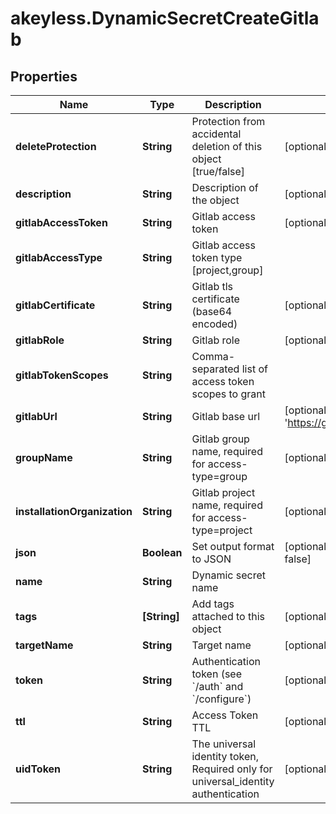 # akeyless.DynamicSecretCreateGitlab

## Properties

Name | Type | Description | Notes
------------ | ------------- | ------------- | -------------
**deleteProtection** | **String** | Protection from accidental deletion of this object [true/false] | [optional] 
**description** | **String** | Description of the object | [optional] 
**gitlabAccessToken** | **String** | Gitlab access token | [optional] 
**gitlabAccessType** | **String** | Gitlab access token type [project,group] | 
**gitlabCertificate** | **String** | Gitlab tls certificate (base64 encoded) | [optional] 
**gitlabRole** | **String** | Gitlab role | [optional] 
**gitlabTokenScopes** | **String** | Comma-separated list of access token scopes to grant | 
**gitlabUrl** | **String** | Gitlab base url | [optional] [default to &#39;https://gitlab.com/&#39;]
**groupName** | **String** | Gitlab group name, required for access-type&#x3D;group | [optional] 
**installationOrganization** | **String** | Gitlab project name, required for access-type&#x3D;project | [optional] 
**json** | **Boolean** | Set output format to JSON | [optional] [default to false]
**name** | **String** | Dynamic secret name | 
**tags** | **[String]** | Add tags attached to this object | [optional] 
**targetName** | **String** | Target name | [optional] 
**token** | **String** | Authentication token (see &#x60;/auth&#x60; and &#x60;/configure&#x60;) | [optional] 
**ttl** | **String** | Access Token TTL | [optional] 
**uidToken** | **String** | The universal identity token, Required only for universal_identity authentication | [optional] 


